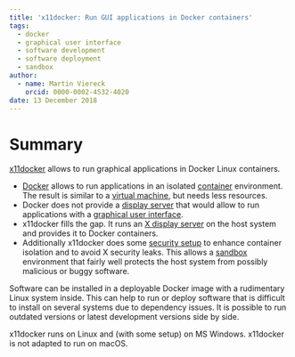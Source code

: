 ```yaml
---
title: 'x11docker: Run GUI applications in Docker containers'
tags:
  - docker
  - graphical user interface
  - software development
  - software deployment
  - sandbox
author:
  - name: Martin Viereck
    orcid: 0000-0002-4532-4020
date: 13 December 2018
---
```


# Summary
[x11docker](https://github.com/mviereck/x11docker) allows to run graphical applications in Docker Linux containers.
 - [Docker](https://en.wikipedia.org/wiki/Docker_(software)) allows to run applications in an isolated [container](https://en.wikipedia.org/wiki/Operating-system-level_virtualization) environment. 
   The result is similar to a [virtual machine](https://en.wikipedia.org/wiki/Virtual_machine), but needs less resources.
 - Docker does not provide a [display server](https://en.wikipedia.org/wiki/Display_server) that would allow to run applications with a [graphical user interface](https://en.wikipedia.org/wiki/Graphical_user_interface).
 - x11docker fills the gap. It runs an [X display server](https://en.wikipedia.org/wiki/X_Window_System) on the host system and provides it to Docker containers.
 - Additionally x11docker does some [security setup](https://github.com/mviereck/x11docker#security) to enhance container isolation and to avoid X security leaks. 
   This allows a [sandbox](https://en.wikipedia.org/wiki/Sandbox_(computer_security)) environment that fairly well protects the host system from possibly malicious or buggy software.

Software can be installed in a deployable Docker image with a rudimentary Linux system inside. 
This can help to run or deploy software that is difficult to install on several systems due to dependency issues. 
It is possible to run outdated versions or latest development versions side by side. 

x11docker runs on Linux and (with some setup) on MS Windows. x11docker is not adapted to run on macOS.
